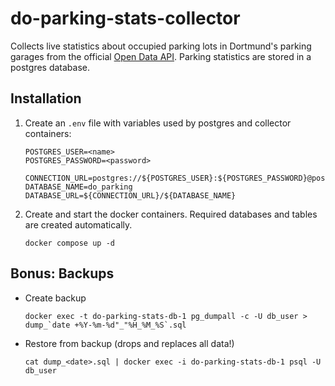 # do-parking-stats-collector
Collects live statistics about occupied parking lots in Dortmund's parking garages from the official [Open Data API](https://open-data.dortmund.de/explore/dataset/parkhauser/information).
Parking statistics are stored in a postgres database.

## Installation

1. Create an `.env` file with variables used by postgres and collector containers:

    ```dotenv
    POSTGRES_USER=<name>
    POSTGRES_PASSWORD=<password>
    
    CONNECTION_URL=postgres://${POSTGRES_USER}:${POSTGRES_PASSWORD}@postgres:5432
    DATABASE_NAME=do_parking
    DATABASE_URL=${CONNECTION_URL}/${DATABASE_NAME}
    ```

2. Create and start the docker containers. Required databases and tables are created automatically.

    ```shell
    docker compose up -d
    ```

## Bonus: Backups

- Create backup

    ```shell
    docker exec -t do-parking-stats-db-1 pg_dumpall -c -U db_user > dump_`date +%Y-%m-%d"_"%H_%M_%S`.sql
    ```

- Restore from backup (drops and replaces all data!)

    ```shell
    cat dump_<date>.sql | docker exec -i do-parking-stats-db-1 psql -U db_user
    ```
  